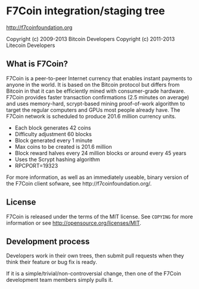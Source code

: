 <h1><a name="f7coin-integrationstaging-tree" class="anchor" href="#f7coin-integrationstaging-tree"><span class="octicon octicon-link"></span></a>F7Coin integration/staging tree</h1>

<p><a href="http://f7coinfoundation.org">http://f7coinfoundation.org</a></p>

<p>Copyright (c) 2009-2013 Bitcoin Developers
Copyright (c) 2011-2013 Litecoin Developers</p>
<h2>What is F7Coin?</h2>
F7Coin is a peer-to-peer Internet currency that enables instant payments to anyone in the world. It is based on the Bitcoin protocol but differs from Bitcoin in that it can be efficiently mined with consumer-grade hardware. F7Coin provides faster transaction confirmations (2.5 minutes on average) and uses memory-hard, scrypt-based mining proof-of-work algorithm to target the regular computers and GPUs most people already have. The F7Coin network is scheduled to produce 201.6 million currency units.
<ul>
<li>Each block generates 42 coins
<li>Difficulty adjustment 60 blocks
<li>Block generated every 1 minute
<li>Max coins to be created is 201.6 million
<li>Block reward halves every 24 million blocks or around every 45 years
<li>Uses the Scrypt hashing algorithm
<li>RPCPORT=19323
</ul>
For more information, as well as an immediately useable, binary version of the F7Coin client sofware, see http://f7coinfoundation.org/.

<h2>
<a name="license" class="anchor" href="#license"><span class="octicon octicon-link"></span></a>License</h2>

<p>F7Coin is released under the terms of the MIT license. See <code>COPYING</code> for more
information or see <a href="http://opensource.org/licenses/MIT">http://opensource.org/licenses/MIT</a>.</p>

<h2>
<a name="development-process" class="anchor" href="#development-process"><span class="octicon octicon-link"></span></a>Development process</h2>

<p>Developers work in their own trees, then submit pull requests when they think
their feature or bug fix is ready.</p>

<p>If it is a simple/trivial/non-controversial change, then one of the F7Coin
development team members simply pulls it.</p>
